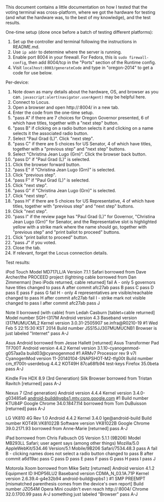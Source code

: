 This document contains a little documentation on how I tested that the voting
terminal was cross-platform, where we got the hardware for testing (and what
the hardware was, to the best of my knowledge), and the test results.

One-time setup (done once before a batch of testing different platforms):
1. Set up the controller and terminal following the instructions in README.md.
2. Use `ip addr` to determine where the server is running.
3. Enable port 8004 in your firewall. For Fedora, this is `sudo
   firewall-config`, then add 8004/tcp in the "Ports" section of the Runtime
   config.
4. Visit `localhost:8003/generateCode` and type in "oregon-2014" to get a code
   for use below.

Per-device:
1. Note down as many details about the hardware, OS, and browser as you can.
   `javascript:alert(navigator.userAgent)` may be helpful here.
2. Connect to Locus.
3. Open a browser and open http://<ip>:8004/ in a new tab.
6. Enter the code from the one-time setup.
7. "pass A" if there are 7 choices for Oregon Governor presented, 6 of which have
   titles, together with a "next step" button.
8. "pass B" if clicking on a radio button selects it and clicking on a name
   selects it the associated radio button.
9. Select "Paul Grad (L)". Click "next step".
10. "pass C" if there are 5 choices for US Senator, 4 of which have titles,
    together with a "previous step" and "next step" buttons.
11. Select "Christina Jean Lugo (Grn)". Click the browser back button.
12. "pass D" if "Paul Grad (L)" is selected.
13. Click the browser forward button.
14. "pass E" if "Christina Jean Lugo (Grn)" is selected.
15. Click "previous step".
16. "pass F" if "Paul Grad (L)" is selected.
17. Click "next step".
18. "pass G" if "Christina Jean Lugo (Grn)" is selected.
19. Click "next step".
20. "pass H" if there are 5 choices for US Representative, 4 of which have
    titles, together with "previous step" and "next step" buttons.
21. Click "next step".
22. "pass I" if the review page has "Paul Grad (L)" for Governor, "Christina Jean
    Lugo (Grn)" for Senator, and the Representative slot is highlighted yellow
    with a strike mark where the name should go, together with "previous step"
    and "print ballot to proceed" buttons.
23. Click "print ballot to proceed" button.
24. "pass J" if you voted.
25. Close the tab.
26. If relevant, forget the Locus connection details.

Test results:

iPod Touch
Model MD717LL/A
Version 7.1.1
Safari
borrowed from Dave Archer/the PROCEED project (lightning cable borrowed from
Dan Zimmerman) [two iPods returned, cable returned]
fail A - only 5 governors have titles
    changed to pass A after commit afc27ab
pass B
pass C
pass D
pass E
pass F
pass G
fail H - only 4 representatives are visible/reachable
    changed to pass H after commit afc27ab
fail I - strike mark not visible
    changed to pass I after commit afc27ab
pass J

Note II
borrowed (with cable) from Ledah Casburn [tablet+cable returned]
Model number SGH-I317M
Android version 4.3
Baseband version I317MUMUCML2
Kernel version 3.0.31-2505907 se.infra@R0210-19 #1 Wed Feb 5 22:15:30 KST 2014
Build number JSS15JJ307MUMUCNB1
Browser is just labeled "Internet"
pass A-J

Asus Android
borrowed from Jesse Hallett [returned]
Asus Transformer Pad TF700T
Android version 4.4.2
Kernel version 3.1.10-cyanogenmod-g057aa0a build03@cyanogenmod #1
ARMv7 Processor rev 9 v7l
CyanogenMod version 11-20140104-SNAPSHOT-M2-tfg00t
Build number cm_tf700t-userdebug 4.4.2 KOT49H 87ca68fb94 test-keys
Firefox 35.0beta
pass A-J

Kindle Fire HDX 8.9 (3rd Generation)
Silk Browser
borrowed from Tristan Ravitch [returned]
pass A-J

Nexus 7 (2nd generation)
Android version 4.4.4
Kernel version 3.4.0-g03485a6 android-build@vpbs1.mtv.corp.google.com #1
Build number KTU84P
Google Chrome 34.0.1847.114
borrowed from Tom DuBuisson [returned]
pass A-J

LG VK810 4G Rev 1.0
Android 4.4.2
Kernel 3.4.0 lge@android-build
Build number KOT49I.VK81022B
Software version VK81022B
Google Chrome 39.0.2171.93
borrowed from Anne-Marie [returned]
pass A-J

iPad
borrowed from Chris Falbusch
OS Version 5.1.1 (9B206)
Model MB293LL
Safari; user agent says (among other things) Mozilla/5.0 AppleWebKit/534.46 Version/5.1 Mobile/9B206 Safari/7534.48.3
pass A
fail B - clicking names does not select a radio button
    changed to pass B after commit a6d19ac
pass C
pass D
pass E
pass F
pass G
pass H
pass I
pass J

Motorola Xoom
borrowed from Mike Seitz [returned]
Android version 4.1.2
Equipment ID IHDP56LU2
Baseband version CDMA_N_03.1A.71P
Kernel version 2.6.39.4-g4e32b94 android-build@vpbs1 ) #1 SMP PREEMPT
[mismatched parenthesis comes from the device's own report]
Build number JZO54M
Opera Mini couldn't even reach http://<ip>:8004/
Chrome 32.0.1700.99 pass A-J
something just labeled "Browser" pass A-J
